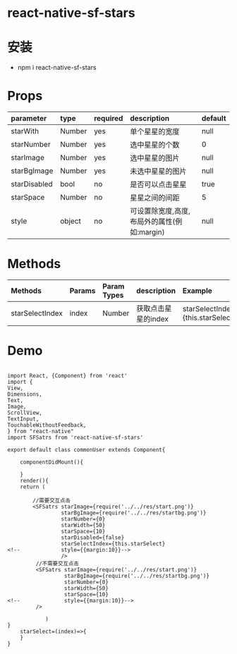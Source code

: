 # react-native-sf-stars

# 安装
* npm i react-native-sf-stars

# Props
|  parameter  |  type  |  required  |   description  |  default  |
|:-----|:-----|:-----|:-----|:-----|
|starWith|Number|yes|单个星星的宽度|null|
|starNumber|Number|yes|选中星星的个数|0|
|starImage|Number|yes|选中星星的图片|null|
|starBgImage|Number|yes|未选中星星的图片|null|
|starDisabled|bool|no|是否可以点击星星|true|
|starSpace|Number|no|星星之间的间距|5|
|style|object|no|可设置除宽度,高度,布局外的属性(例如:margin)|null|

# Methods
|  Methods  |  Params  |  Param Types  |   description  |  Example  |
|:-----|:-----|:-----|:-----|:-----|
|starSelectIndex|index|Number|获取点击星星的index|starSelectIndex={this.starSelect}|

# Demo
```

import React, {Component} from 'react'
import {
View,
Dimensions,
Text,
Image,
ScrollView,
TextInput,
TouchableWithoutFeedback,
} from "react-native"
import SFSatrs from 'react-native-sf-stars'

export default class commonUser extends Component{

    componentDidMount(){

    }
    render(){
    return (
    
        //需要交互点击
        <SFSatrs starImage={require('../../res/start.png')}
                 starBgImage={require('../../res/startbg.png')}
                 starNumber={0}
                 starWidth={50}
                 starSpace={10}
                 starDisabled={false}
                 starSelectIndex={this.starSelect}
<!--             style={{margin:10}}-->
                 />
         //不需要交互点击
         <SFSatrs starImage={require('../../res/start.png')}
                  starBgImage={require('../../res/startbg.png')}
                  starNumber={0}
                  starWidth={50}
                  starSpace={10}
<!--              style={{margin:10}}-->
         />

            )
}
    starSelect=(index)=>{
    }
}

